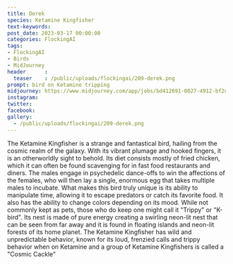 ```yaml
---
title: Derek
species: Ketamine Kingfisher
text-keywords: 
post_date: 2023-03-17 00:00:00
categories: FlockingAI
tags:
- FlockingAI
- Birds
- MidJourney 
header      :
  teaser    : /public/uploads/flockingai/209-derek.png
prompt: bird on Ketamine tripping
midjourney: https://www.midjourney.com/app/jobs/bd412691-0027-4912-bf2d-b5c804ece77a
instagram: 
twitter: 
facebook: 
gallery: 
  - /public/uploads/flockingai/209-derek.png
---
```


The Ketamine Kingfisher is a strange and fantastical bird, hailing from the cosmic realm of the galaxy. With its vibrant plumage and hooked fingers, it is an otherworldly sight to behold. Its diet consists mostly of fried chicken, which it can often be found scavenging for in fast food restaurants and diners. The males engage in psychedelic dance-offs to win the affections of the females, who will then lay a single, enormous egg that takes multiple males to incubate. What makes this bird truly unique is its ability to manipulate time, allowing it to escape predators or catch its favorite food. It also has the ability to change colors depending on its mood. While not commonly kept as pets, those who do keep one might call it "Trippy" or "K-bird". Its nest is made of pure energy creating a swirling neon-lit nest that can be seen from far away and it is found in floating islands and neon-lit forests of its home planet. The Ketamine Kingfisher has wild and unpredictable behavior, known for its loud, frenzied calls and trippy behavior when on Ketamine and a group of Ketamine Kingfishers is called a "Cosmic Cackle"
